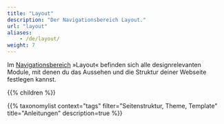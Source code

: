 ```yaml
---
title: "Layout"
description: "Der Navigationsbereich Layout."
url: "layout"
aliases:
    - /de/layout/
weight: 7
---
```


Im [Navigationsbereich](../administrationsbereich/aufruf-und-aufbau-des-backends/#der-navigationsbereich) »Layout« 
befinden sich alle designrelevanten Module, mit denen du das Aussehen und die Struktur deiner Webseite festlegen kannst.

{{% children %}}

{{% taxonomylist context="tags" filter="Seitenstruktur, Theme, Template" title="Anleitungen" description=true %}}